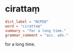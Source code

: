 # cirattaṃ

``` toml
dict_label = "NCPED"
word = "cirattaṃ"
summary = "for a long time."
grammar_comment = "acc. adv."
```

for a long time.

